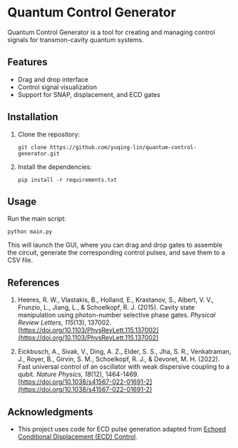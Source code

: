 # Quantum Control Generator

Quantum Control Generator is a tool for creating and managing control signals for transmon-cavity quantum systems. 

## Features

- Drag and drop interface
- Control signal visualization
- Support for SNAP, displacement, and ECD gates

## Installation

1. Clone the repository:
   ```
   git clone https://github.com/yuqing-lin/quantum-control-generator.git
   ```
2. Install the dependencies:
   ```
   pip install -r requirements.txt
   ```

## Usage

Run the main script:
```
python main.py
```
This will launch the GUI, where you can drag and drop gates to assemble the circuit, generate the corresponding control pulses, and save them to a CSV file.

## References

1. Heeres, R. W., Vlastakis, B., Holland, E., Krastanov, S., Albert, V. V., Frunzio, L., Jiang, L., & Schoelkopf, R. J. (2015). Cavity state manipulation using photon-number selective phase gates. *Physical Review Letters, 115*(13), 137002. [https://doi.org/10.1103/PhysRevLett.115.137002](https://doi.org/10.1103/PhysRevLett.115.137002)

2. Eickbusch, A., Sivak, V., Ding, A. Z., Elder, S. S., Jha, S. R., Venkatraman, J., Royer, B., Girvin, S. M., Schoelkopf, R. J., & Devoret, M. H. (2022). Fast universal control of an oscillator with weak dispersive coupling to a qubit. *Nature Physics, 18*(12), 1464-1469. [https://doi.org/10.1038/s41567-022-01691-2](https://doi.org/10.1038/s41567-022-01691-2)

## Acknowledgments

- This project uses code for ECD pulse generation adapted from [Echoed Conditional Displacement (ECD) Control](https://github.com/alec-eickbusch/ECD_control).